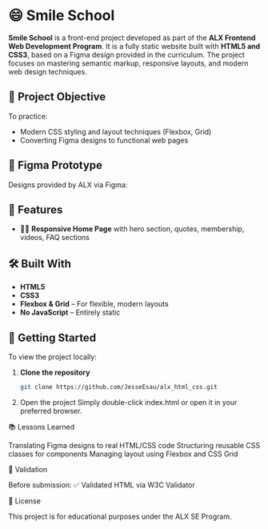 # 😄 Smile School

**Smile School** is a front-end project developed as part of the **ALX Frontend Web Development Program**. It is a fully static website built with **HTML5 and CSS3**, based on a Figma design provided in the curriculum. The project focuses on mastering semantic markup, responsive layouts, and modern web design techniques.


## 🧩 Project Objective

To practice:
- Modern CSS styling and layout techniques (Flexbox, Grid)
- Converting Figma designs to functional web pages


## 🎨 Figma Prototype

Designs provided by ALX via Figma:


## 🌟 Features

- 👨‍🏫 **Responsive Home Page** with hero section, quotes, membership, videos, FAQ sections


## 🛠️ Built With

- **HTML5**
- **CSS3** 
- **Flexbox & Grid** – For flexible, modern layouts
- **No JavaScript** – Entirely static

## 🚀 Getting Started

To view the project locally:

1. **Clone the repository**
   ```bash
   git clone https://github.com/JesseEsau/alx_html_css.git
   
2. Open the project Simply double-click index.html or open it in your preferred browser.


📚 Lessons Learned

Translating Figma designs to real HTML/CSS code
Structuring reusable CSS classes for components
Managing layout using Flexbox and CSS Grid



🧪 Validation

Before submission:
✅ Validated HTML via W3C Validator


📄 License

This project is for educational purposes under the ALX SE Program. 
